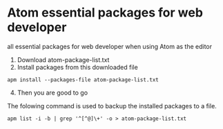# Atom essential packages for web developer

all essential packages for web developer when using Atom as the editor

1. Download atom-package-list.txt 
2. Install packages from this downloaded file
```shell
apm install --packages-file atom-package-list.txt
```
4. Then you are good to go

The folowing command is used to backup the installed packages to a file.
```shell
apm list -i -b | grep '^[^@]\+' -o > atom-package-list.txt
```
